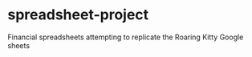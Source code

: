 # spreadsheet-project
Financial spreadsheets attempting to replicate the Roaring Kitty Google sheets

